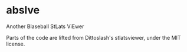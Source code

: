 # abslve

Another Blaseball StLats ViEwer

Parts of the code are lifted from Dittoslash's stlatsviewer, under the MIT
license.
